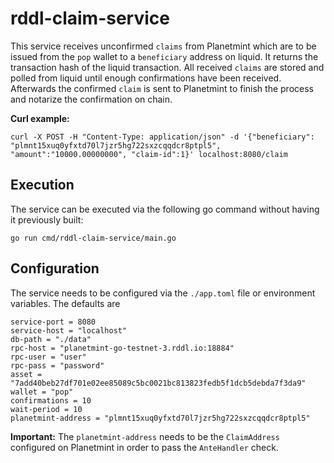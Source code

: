 # rddl-claim-service
This service receives unconfirmed `claims` from Planetmint which are to be issued from the `pop` wallet to a `beneficiary` address on liquid. It returns the transaction hash of the liquid transaction. All received `claims` are stored and polled from liquid until enough confirmations have been received. Afterwards the confirmed `claim` is sent to Planetmint to finish the process and notarize the confirmation on chain.

**Curl example:**
```
curl -X POST -H "Content-Type: application/json" -d '{"beneficiary": "plmnt15xuq0yfxtd70l7jzr5hg722sxzcqqdcr8ptpl5", "amount":"10000.00000000", "claim-id":1}' localhost:8080/claim
```

## Execution
The service can be executed via the following go command without having it previously built:
```
go run cmd/rddl-claim-service/main.go
```

## Configuration
The service needs to be configured via the ```./app.toml``` file or environment variables. The defaults are
```
service-port = 8080
service-host = "localhost"
db-path = "./data"
rpc-host = "planetmint-go-testnet-3.rddl.io:18884"
rpc-user = "user"
rpc-pass = "password"
asset = "7add40beb27df701e02ee85089c5bc0021bc813823fedb5f1dcb5debda7f3da9"
wallet = "pop"
confirmations = 10
wait-period = 10
planetmint-address = "plmnt15xuq0yfxtd70l7jzr5hg722sxzcqqdcr8ptpl5"
```

**Important:** The `planetmint-address` needs to be the `ClaimAddress` configured on Planetmint in order to pass the `AnteHandler` check.